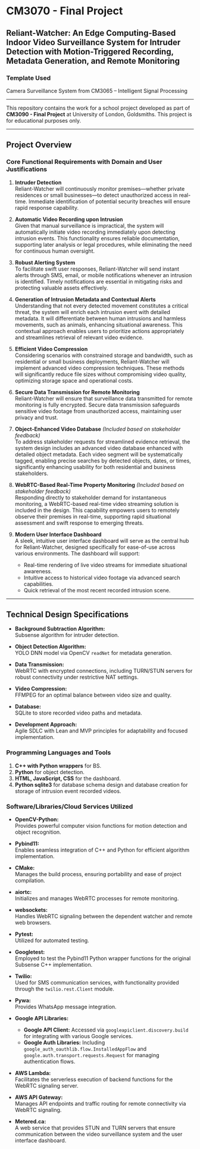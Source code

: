 # CM3070 - Final Project

## Reliant-Watcher: An Edge Computing-Based Indoor Video Surveillance System for Intruder Detection with Motion-Triggered Recording, Metadata Generation, and Remote Monitoring

### Template Used
Camera Surveillance System from CM3065 – Intelligent Signal Processing

---

This repository contains the work for a school project developed as part of **CM3090 - Final Project** at University of London, Goldsmiths. This project is for educational purposes only.

---

## Project Overview

### Core Functional Requirements with Domain and User Justifications

1. **Intruder Detection**  
   Reliant-Watcher will continuously monitor premises—whether private residences or small businesses—to detect unauthorized access in real-time. Immediate identification of potential security breaches will ensure rapid response capability.

2. **Automatic Video Recording upon Intrusion**  
   Given that manual surveillance is impractical, the system will automatically initiate video recording immediately upon detecting intrusion events. This functionality ensures reliable documentation, supporting later analysis or legal procedures, while eliminating the need for continuous human oversight.

3. **Robust Alerting System**  
   To facilitate swift user responses, Reliant-Watcher will send instant alerts through SMS, email, or mobile notifications whenever an intrusion is identified. Timely notifications are essential in mitigating risks and protecting valuable assets effectively.

4. **Generation of Intrusion Metadata and Contextual Alerts**  
   Understanding that not every detected movement constitutes a critical threat, the system will enrich each intrusion event with detailed metadata. It will differentiate between human intrusions and harmless movements, such as animals, enhancing situational awareness. This contextual approach enables users to prioritize actions appropriately and streamlines retrieval of relevant video evidence.

5. **Efficient Video Compression**  
   Considering scenarios with constrained storage and bandwidth, such as residential or small business deployments, Reliant-Watcher will implement advanced video compression techniques. These methods will significantly reduce file sizes without compromising video quality, optimizing storage space and operational costs.

6. **Secure Data Transmission for Remote Monitoring**  
   Reliant-Watcher will ensure that surveillance data transmitted for remote monitoring is fully encrypted. Secure data transmission safeguards sensitive video footage from unauthorized access, maintaining user privacy and trust.

7. **Object-Enhanced Video Database** *(Included based on stakeholder feedback)*  
   To address stakeholder requests for streamlined evidence retrieval, the system design includes an advanced video database enhanced with detailed object metadata. Each video segment will be systematically tagged, enabling precise searches by detected objects, dates, or times, significantly enhancing usability for both residential and business stakeholders.

8. **WebRTC-Based Real-Time Property Monitoring** *(Included based on stakeholder feedback)*  
   Responding directly to stakeholder demand for instantaneous monitoring, a WebRTC-based real-time video streaming solution is included in the design. This capability empowers users to remotely observe their premises in real-time, supporting rapid situational assessment and swift response to emerging threats.

9. **Modern User Interface Dashboard**  
   A sleek, intuitive user interface dashboard will serve as the central hub for Reliant-Watcher, designed specifically for ease-of-use across various environments. The dashboard will support:
   - Real-time rendering of live video streams for immediate situational awareness.
   - Intuitive access to historical video footage via advanced search capabilities.
   - Quick retrieval of the most recent recorded intrusion scene.

---

## Technical Design Specifications

- **Background Subtraction Algorithm:**  
  Subsense algorithm for intruder detection.

- **Object Detection Algorithm:**  
  YOLO DNN model via OpenCV `readNet` for metadata generation.

- **Data Transmission:**  
  WebRTC with encrypted connections, including TURN/STUN servers for robust connectivity under restrictive NAT settings.

- **Video Compression:**  
  FFMPEG for an optimal balance between video size and quality.

- **Database:**  
  SQLite to store recorded video paths and metadata.

- **Development Approach:**  
  Agile SDLC with Lean and MVP principles for adaptability and focused implementation.

### Programming Languages and Tools

1. **C++ with Python wrappers** for BS.
2. **Python** for object detection.
3. **HTML, JavaScript, CSS** for the dashboard.
4. **Python sqlite3** for database schema design and database creation for storage of intrusion event recorded videos.

### Software/Libraries/Cloud Services Utilized

- **OpenCV-Python:**  
  Provides powerful computer vision functions for motion detection and object recognition.

- **Pybind11:**  
  Enables seamless integration of C++ and Python for efficient algorithm implementation.

- **CMake:**  
  Manages the build process, ensuring portability and ease of project compilation.

- **aiortc:**  
  Initializes and manages WebRTC processes for remote monitoring.

- **websockets:**  
  Handles WebRTC signaling between the dependent watcher and remote web browsers.

- **Pytest:**  
  Utilized for automated testing.

- **Googletest:**  
  Employed to test the Pybind11 Python wrapper functions for the original Subsense C++ implementation.

- **Twilio:**  
  Used for SMS communication services, with functionality provided through the `twilio.rest.Client` module.

- **Pywa:**  
  Provides WhatsApp message integration.

- **Google API Libraries:**  
  - **Google API Client:** Accessed via `googleapiclient.discovery.build` for integrating with various Google services.  
  - **Google Auth Libraries:** Including `google_auth_oauthlib.flow.InstalledAppFlow` and `google.auth.transport.requests.Request` for managing authentication flows.

- **AWS Lambda:**  
  Facilitates the serverless execution of backend functions for the WebRTC signaling server.

- **AWS API Gateway:**  
  Manages API endpoints and traffic routing for remote connectivity via WebRTC signaling.

- **Metered.ca:**  
  A web service that provides STUN and TURN servers that ensure communication between the video surveillance system and the user interface dashboard.
